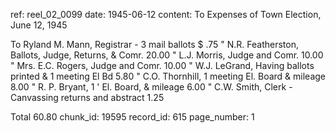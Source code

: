 ref: reel_02_0099
date: 1945-06-12
content: To Expenses of Town Election, June 12, 1945

To Ryland M. Mann, Registrar - 3 mail ballots $ .75
" N.R. Featherston, Ballots, Judge, Returns, & Comr. 20.00
" L.J. Morris, Judge and Comr. 10.00
" Mrs. E.C. Rogers, Judge and Comr. 10.00
" W.J. LeGrand, Having ballots printed & 1 meeting El Bd 5.80
" C.O. Thornhill, 1 meeting El. Board & mileage 8.00
" R. P. Bryant, 1 ' El. Board, & mileage 6.00
" C.W. Smith, Clerk - Canvassing returns and abstract 1.25

Total 60.80
chunk_id: 19595
record_id: 615
page_number: 1

